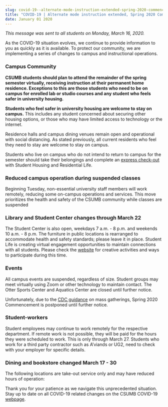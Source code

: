 ```yaml
---
slug: covid-19--alternate-mode-instruction-extended-spring-2020-commencement-postponed
title: "COVID-19 | Alternate mode instruction extended, Spring 2020 Commencement postponed"
date: January 01 2020
---
```


<p><i>This message was sent to all students on Monday, March 16, 2020.</i></p><p>As the COVID-19 situation evolves, we continue to provide information to you as quickly as it is available. To protect our community, we are implementing a series of changes to campus and instructional operations.</p><h3>Campus Community</h3><p><b>CSUMB students should plan to attend the remainder of the spring semester virtually, receiving instruction at their permanent home residence. Exceptions to this are those students who need to be on campus for enrolled lab or studio courses and any student who feels safer in university housing. </b></p><p><b>Students who feel safer in university housing are welcome to stay on campus.</b> This includes any student concerned about securing other housing options, or those who may have limited access to technology or the internet.</p><p>Residence halls and campus dining venues remain open and operational with social distancing. As stated previously, all current residents who feel they need to stay are welcome to stay on campus.</p><p>Students who live on campus who do not intend to return to campus for the semester should take their belongings and complete an <a href="http://www.csumb.edu/housing/emergency-express-checkout-procedure">express check-out</a> with Student Housing and Residential Life.</p><h3>Reduced campus operation during suspended classes</h3><p>Beginning Tuesday, non-essential university staff members will work remotely, reducing some on-campus operations and services. This move prioritizes the health and safety of the CSUMB community while classes are suspended</p><h3>Library and Student Center changes through March 22</h3><p>The Student Center is also open, weekdays 7 a.m. - 8 p.m. and weekends 10 a.m. - 8 p.m. The furniture in public locations is rearranged to accommodate health and safety standards; please leave it in place. Student Life is creating virtual engagement opportunities to maintain connections with all students. Please check the <a href="http://csumb.edu/studentlife">website</a> for creative activities and ways to participate during this time.</p><h3>Events</h3><p>All campus events are suspended, regardless of size. Student groups may meet virtually using Zoom or other technology to maintain contact. The Otter Sports Center and Aquatics Center are closed until further notice.</p><p>Unfortunately, due to the <a href="https://www.cdc.gov/coronavirus/2019-ncov/community/large-events/mass-gatherings-ready-for-covid-19.html">CDC guidance</a> on mass gatherings, Spring 2020 Commencement is postponed until further notice.</p><h3>Student-workers</h3><p>Student employees may continue to work remotely for the respective department.  If remote work is not possible, they will be paid for the hours they were scheduled to work. This is only through March 27. Students who work for a third party contractor such as A’viands or UG2, need to check with your employer for specific details.</p><h3>Dining and bookstore changed March 17 - 30</h3><p>The following locations are take-out service only and may have reduced hours of operation:</p><p>Thank you for your patience as we navigate this unprecedented situation. Stay up to date on all COVID-19 related changes on the CSUMB COVID-19 <a href="https://csumb.edu/health/coronavirus-information">webpage</a>.</p>
